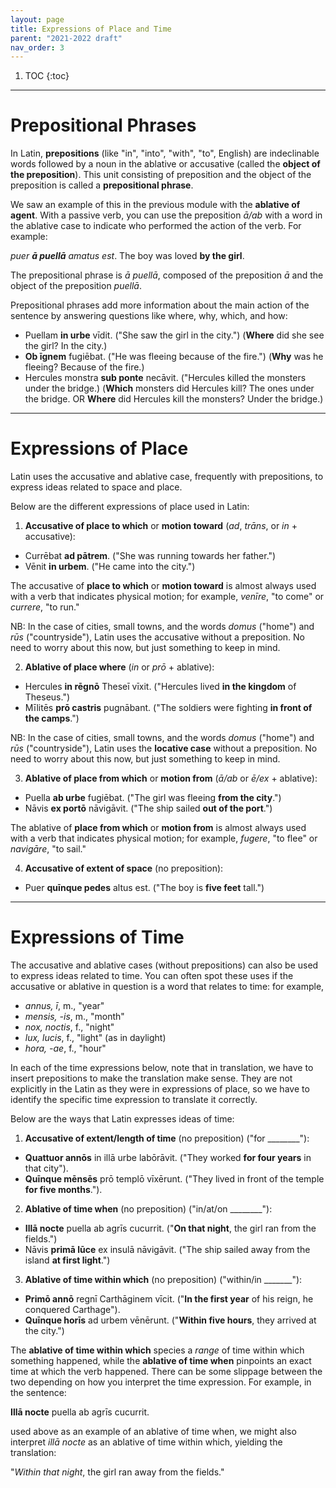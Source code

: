 ```yaml
---
layout: page
title: Expressions of Place and Time
parent: "2021-2022 draft"
nav_order: 3
---
```


1. TOC
{:toc}

***

# Prepositional Phrases

In Latin, **prepositions** (like "in", "into", "with", "to", English) are indeclinable words followed by a noun in the ablative or accusative (called the **object of the preposition**). This unit consisting of preposition and the object of the preposition is called a **prepositional phrase**.

We saw an example of this in the previous module with the **ablative of agent**. With a passive verb, you can use the preposition *ā/ab* with a word in the ablative case to indicate who performed the action of the verb. For example:

*puer* ***ā puellā*** *amatus est*. The boy was loved **by the girl**.

The prepositional phrase is *ā puellā*, composed of the preposition *ā* and the object of the preposition *puellā*.

Prepositional phrases add more information about the main action of the sentence by answering questions like where, why, which, and how:

* Puellam **in urbe** vīdit. ("She saw the girl in the city.") (**Where** did she see the girl? In the city.)
* **Ob īgnem** fugiēbat. ("He was fleeing because of the fire.") (**Why** was he fleeing? Because of the fire.)
* Hercules monstra **sub ponte** necāvit. ("Hercules killed the monsters under the bridge.) (**Which** monsters did Hercules kill? The ones under the bridge. OR **Where** did Hercules kill the monsters? Under the bridge.)

***

# Expressions of Place

Latin uses the accusative and ablative case, frequently with prepositions, to express ideas related to space and place.

Below are the different expressions of place used in Latin:

1) **Accusative of place to which** or **motion toward** (*ad*, *trāns*, or *in* + accusative):
- Currēbat **ad pātrem**. ("She was running towards her father.")
- Vēnit **in urbem**. ("He came into the city.")

The accusative of **place to which** or **motion toward** is almost always used with a verb that indicates physical motion; for example, *venīre*, "to come" or *currere*, "to run."

NB: In the case of cities, small towns, and the words *domus* ("home") and *rūs* ("countryside"), Latin uses the accusative without a preposition. No need to worry about this now, but just something to keep in mind.

2) **Ablative of place where** (*in* or *prō* + ablative):
* Hercules **in rēgnō** Theseī vīxit. ("Hercules lived **in the kingdom** of Theseus.")
* Mīlitēs **prō castris** pugnābant. ("The soldiers were fighting **in front of the camps**.")

NB: In the case of cities, small towns, and the words *domus* ("home") and *rūs* ("countryside"), Latin uses the **locative case** without a preposition. No need to worry about this now, but just something to keep in mind.

3) **Ablative of place from which** or **motion from** (*ā/ab* or *ē/ex* + ablative):
* Puella **ab urbe** fugiēbat. ("The girl was fleeing **from the city**.")
* Nāvis **ex portō** nāvigāvit. ("The ship sailed **out of the port**.")

The ablative of **place from which** or **motion from** is almost always used with a verb that indicates physical motion; for example, *fugere*, "to flee" or *navigāre*, "to sail."

4) **Accusative of extent of space** (no preposition):
* Puer **quīnque pedes** altus est. ("The boy is **five feet** tall.")

***

# Expressions of Time

The accusative and ablative cases (without prepositions) can also be used to express ideas related to time. You can often spot these uses if the accusative or ablative in question is a word that relates to time: for example,

- *annus, ī*, m., "year"
- *mensis, -is*, m., "month"
- *nox, noctis*, f., "night"
- *lux, lucis*, f., "light" (as in daylight)
- *hora, -ae*, f., "hour"

In each of the time expressions below, note that in translation, we have to insert prepositions to make the translation make sense. They are not explicitly in the Latin as they were in expressions of place, so we have to identify the specific time expression to translate it correctly.

Below are the ways that Latin expresses ideas of time:

1) **Accusative of extent/length of time** (no preposition) ("for ________"):
* **Quattuor annōs** in illā urbe labōrāvit. ("They worked **for four years** in that city").
* **Quīnque mēnsēs** prō templō vīxērunt. ("They lived in front of the temple **for five months**.").

2) **Ablative of time when** (no preposition) ("in/at/on ________"):
* **Illā nocte** puella ab agrīs cucurrit. ("**On that night**, the girl ran from the fields.")
* Nāvis **primā lūce** ex insulā nāvigāvit. ("The ship sailed away from the island **at first light**.")

3) **Ablative of time within which** (no preposition) ("within/in _______"):
* **Primō annō** regnī Carthāginem vīcit. ("**In the first year** of his reign, he conquered Carthage").
* **Quīnque horīs** ad urbem vēnērunt. ("**Within five hours**, they arrived at the city.")

The **ablative of time within which** species a *range* of time within which something happened, while the **ablative of time when** pinpoints an exact time at which the verb happened. There can be some slippage between the two depending on how you interpret the time expression. For example, in the sentence:

**Illā nocte** puella ab agrīs cucurrit.

used above as an example of an ablative of time when, we might also interpret *illā nocte* as an ablative of time within which, yielding the translation:

"*Within that night*, the girl ran away from the fields."
